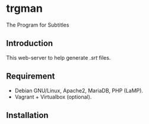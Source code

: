 # trgman
The Program for Subtitles 

## Introduction
This web-server to help generate *.srt* files. 

## Requirement
- Debian GNU/Linux, Apache2, MariaDB, PHP (LaMP).
- Vagrant + Virtualbox (optional).

## Installation
